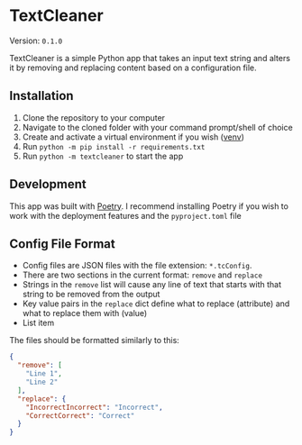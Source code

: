 # TextCleaner
Version: `0.1.0`

TextCleaner is a simple Python app that takes an input text string and alters it by removing and replacing content based on a configuration file. 

## Installation
 1. Clone the repository to your computer
 2. Navigate to the cloned folder with your command prompt/shell of choice
 3. Create and activate a virtual environment if you wish ([venv](https://docs.python.org/3/library/venv.html))
 4. Run `python -m pip install -r requirements.txt`
 5. Run `python -m textcleaner` to start the app

## Development
This app was built with [Poetry](https://python-poetry.org/). I recommend installing Poetry if you wish to work with the deployment features and the `pyproject.toml` file

## Config File Format
 * Config files are JSON files with the file extension: `*.tcConfig`.
 * There are two sections in the current format: `remove` and `replace`
 * Strings in the `remove` list will cause any line of text that starts with that string to be removed from the output 
 * Key value pairs in the `replace` dict define what to replace (attribute) and what to replace them with (value)
 * List item

The files should be formatted similarly to this:
```JSON
{
  "remove": [
    "Line 1",
    "Line 2"
  ],
  "replace": {
    "IncorrectIncorrect": "Incorrect",
    "CorrectCorrect": "Correct"
  }
}
```